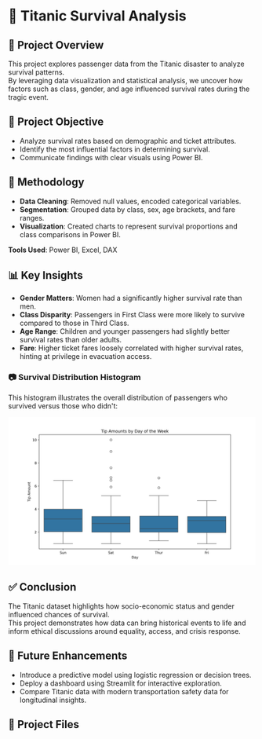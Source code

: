 # 🚢 Titanic Survival Analysis

## 🌊 Project Overview
This project explores passenger data from the Titanic disaster to analyze survival patterns.  
By leveraging data visualization and statistical analysis, we uncover how factors such as class, gender, and age influenced survival rates during the tragic event.

## 🎯 Project Objective
- Analyze survival rates based on demographic and ticket attributes.
- Identify the most influential factors in determining survival.
- Communicate findings with clear visuals using Power BI.

## 🧠 Methodology
- **Data Cleaning**: Removed null values, encoded categorical variables.
- **Segmentation**: Grouped data by class, sex, age brackets, and fare ranges.
- **Visualization**: Created charts to represent survival proportions and class comparisons in Power BI.

**Tools Used**: Power BI, Excel, DAX

## 📊 Key Insights
- **Gender Matters**: Women had a significantly higher survival rate than men.
- **Class Disparity**: Passengers in First Class were more likely to survive compared to those in Third Class.
- **Age Range**: Children and younger passengers had slightly better survival rates than older adults.
- **Fare**: Higher ticket fares loosely correlated with higher survival rates, hinting at privilege in evacuation access.

### 📷 Survival Distribution Histogram
This histogram illustrates the overall distribution of passengers who survived versus those who didn't:

![Survival Histogram showing survival distribution](box.png)

## ✅ Conclusion
The Titanic dataset highlights how socio-economic status and gender influenced chances of survival.  
This project demonstrates how data can bring historical events to life and inform ethical discussions around equality, access, and crisis response.

## 🚀 Future Enhancements
- Introduce a predictive model using logistic regression or decision trees.
- Deploy a dashboard using Streamlit for interactive exploration.
- Compare Titanic data with modern transportation safety data for longitudinal insights.

## 📁 Project Files
